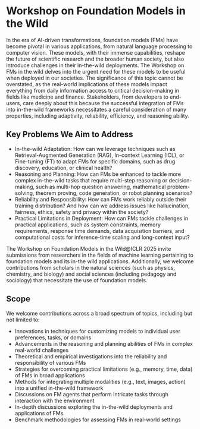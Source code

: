 # Workshop on Foundation Models in the Wild

In the era of AI-driven transformations, foundation models (FMs) have become pivotal in various applications, from natural language processing to computer vision. These models, with their immense capabilities, reshape the future of scientific research and the broader human society, but also introduce challenges in their in-the-wild deployments. The Workshop on FMs in the wild delves into the urgent need for these models to be useful when deployed in our societies. The significance of this topic cannot be overstated, as the real-world implications of these models impact everything from daily information access to critical decision-making in fields like medicine and finance. Stakeholders, from developers to end-users, care deeply about this because the successful integration of FMs into in-the-wild frameworks necessitates a careful consideration of many properties, including adaptivity, reliability, efficiency, and reasoning ability.

## Key Problems We Aim to Address

- In-the-wild Adaptation: How can we leverage techniques such as Retrieval-Augmented Generation (RAG), In-context Learning (ICL), or Fine-tuning (FT) to adapt FMs for specific domains, such as drug discovery, education, or clinical health?
- Reasoning and Planning: How can FMs be enhanced to tackle more complex in-the-wild tasks that require multi-step reasoning or decision-making, such as multi-hop question answering, mathematical problem-solving, theorem proving, code generation, or robot planning scenarios?
- Reliability and Responsibility: How can FMs work reliably outside their training distribution? And how can we address issues like hallucination, fairness, ethics, safety and privacy within the society?
- Practical Limitations in Deployment: How can FMs tackle challenges in practical applications, such as system constraints, memory requirements, response time demands, data acquisition barriers, and computational costs for inference-time scaling and long-context input?

The Workshop on Foundation Models in the Wild@ICLR 2025 invite submissions from researchers in the fields of machine learning pertaining to foundation models and its in-the wild applications. Additionally, we welcome contributions from scholars in the natural sciences (such as physics, chemistry, and biology) and social sciences (including pedagogy and sociology) that necessitate the use of foundation models.

## Scope
We welcome contributions across a broad spectrum of topics, including but not limited to:

- Innovations in techniques for customizing models to individual user preferences, tasks, or domains
- Advancements in the reasoning and planning abilities of FMs in complex real-world challenges
- Theoretical and empirical investigations into the reliability and responsibility of various FMs
- Strategies for overcoming practical limitations (e.g., memory, time, data) of FMs in broad applications
- Methods for integrating multiple modalities (e.g., text, images, action) into a unified in-the-wild framework
- Discussions on FM agents that perform intricate tasks through interaction with the environment
- In-depth discussions exploring the in-the-wild deployments and applications of FMs
- Benchmark methodologies for assessing FMs in real-world settings
